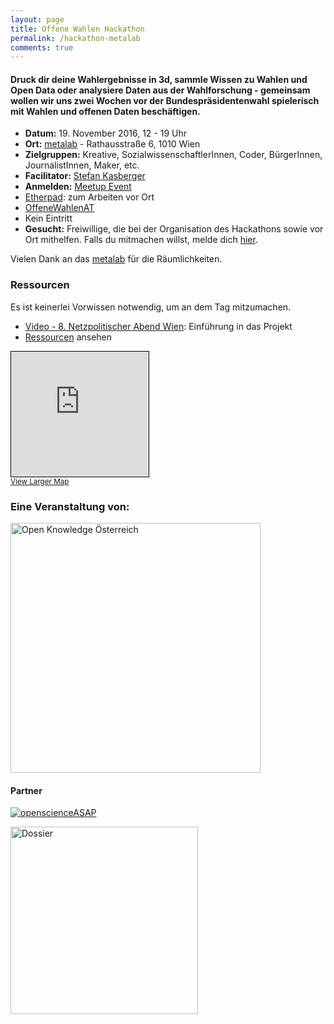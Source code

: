 ```yaml
---
layout: page
title: Offene Wahlen Hackathon
permalink: /hackathon-metalab
comments: true
---
```


<h4 class="text-center lead">Druck dir deine Wahlergebnisse in 3d, sammle Wissen zu Wahlen und Open Data oder analysiere Daten aus der Wahlforschung - gemeinsam wollen wir uns zwei Wochen vor der Bundespräsidentenwahl spielerisch mit Wahlen und offenen Daten beschäftigen.</h4>

<div class="row col-xs-12 col-md-8">
<ul>
<li><strong>Datum:</strong> 19. November 2016, 12 - 19 Uhr</li>
<li><strong>Ort:</strong> <a href="https://metalab.at/" title="metalab">metalab</a> - Rathausstraße 6, 1010 Wien</li>
<li><strong>Zielgruppen:</strong> Kreative, SozialwissenschaftlerInnen, Coder, BürgerInnen, JournalistInnen, Maker, etc.</li>
<li><strong>Facilitator:</strong> <a href="https://stefankasberger.eu" title="Website">Stefan Kasberger</a></li>
<li><strong>Anmelden:</strong> <a href="https://www.meetup.com/de-DE/Open-Knowledge-Foundation-Austria-MeetUp/events/233894500/?eventId=233894500" title="Meetup">Meetup Event</a></li>
<li><a href="http://pad.okfn.org/p/OffeneWahlenAT-Metalab" title="Etherpad">Etherpad</a>: zum Arbeiten vor Ort</li>
<li><a href="https://twitter.com/search?f=tweets&q=%23OffeneWahlenAT&src=typd" title="OffeneWahlenAT"><i class="fa fa-hashtag" aria-hidden="true"></i>OffeneWahlenAT</a></li>
<li>Kein Eintritt</li>
<li><strong>Gesucht:</strong> Freiwillige, die bei der Organisation des Hackathons sowie vor Ort mithelfen. Falls du mitmachen willst, melde dich <a href="/kontakt" title="Kontakt">hier</a>.</li>
</ul>

Vielen Dank an das <a href="https://metalab.at/" title="metalab">metalab</a> für die Räumlichkeiten.

<h3>Ressourcen</h3>
Es ist keinerlei Vorwissen notwendig, um an dem Tag mitzumachen.
<ul>
<li><a href="https://www.youtube.com/watch?v=LMK99tF9xYo" title="Video">Video - 8. Netzpolitischer Abend Wien</a>:  Einführung in das Projekt</li>
<li><a href="/ressourcen" title="Ressourcen">Ressourcen</a> ansehen</li>
</ul>
</div>

<div class="col-xs-12 col-md-4">
<iframe width="220" height="200" frameborder="0" scrolling="no" marginheight="0" marginwidth="0" src="http://www.openstreetmap.org/export/embed.html?bbox=16.35267198085785%2C48.2074009588649%2C16.359753012657162%2C48.211040222525746&amp;layer=mapnik&amp;marker=48.20922062302247%2C16.356212496757507" style="border: 1px solid black"></iframe><br/><small><a href="http://www.openstreetmap.org/?mlat=48.20922&amp;mlon=16.35621#map=18/48.20922/16.35621">View Larger Map</a></small>
</div>

<div class="row col-xs-12">
<h3>Eine Veranstaltung von:</h3>
<a href="http://okfn.at" title="Open Knowledge Österreich"><img class="logo" src="{{ site.staticurl }}logos/logo-ok-at.svg" width="400" alt="Open Knowledge Österreich" /></a>

<h4>Partner</h4>
<p><a href="http://openscienceasap.org/" title="openscienceASAP"><img class="logo" src="{{ site.staticurl }}logos/logo-openscienceASAP.png" alt="openscienceASAP" /></a></p>

<p><a href="http://dossier.at/" title="Dossier"><img class="logo" src="{{ site.staticurl }}logos/logo-dossier.png" width="300" alt="Dossier" /></a></p>
</div>
